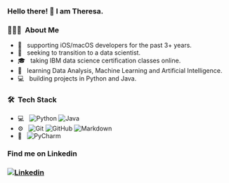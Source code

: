 ### Hello there! 👋  I am Theresa. 

<h3> 👨🏻‍💻 &nbsp;About Me </h3>

- 💼 &nbsp; supporting iOS/macOS developers for the past 3+ years.
- 🔭 &nbsp; seeking to transition to a data scientist.
- 🎓 &nbsp; taking IBM data science certification classes online.
- 🌱 &nbsp; learning Data Analysis, Machine Learning and Artificial Intelligence.
- 💻 &nbsp; building projects in Python and Java.

<h3> 🛠 &nbsp;Tech Stack</h3>

- 💻 &nbsp;
  ![Python](https://img.shields.io/badge/-Python-333333?style=flat&logo=python)
  ![Java](https://img.shields.io/badge/-Java-333333?style=flat&logo=Java&logoColor=007396)
- ⚙️ &nbsp;
  ![Git](https://img.shields.io/badge/-Git-333333?style=flat&logo=git)
  ![GitHub](https://img.shields.io/badge/-GitHub-333333?style=flat&logo=github)
  ![Markdown](https://img.shields.io/badge/-Markdown-333333?style=flat&logo=markdown)
- 🔧 &nbsp;
  ![PyCharm](https://img.shields.io/badge/-PyCharm-333333?style=flat&logo=PyCharme&logoColor=007ACC)


<h3> Find me on Linkedin <h3>

[![Linkedin](https://img.shields.io/badge/-LinkedIn-blue?style=flat&logo=Linkedin&logoColor=white)](https://www.linkedin.com/in/qianyu-ma/)
